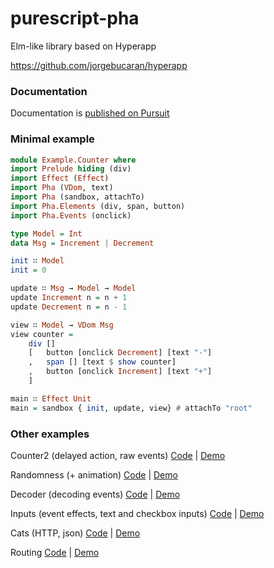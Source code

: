 # purescript-pha
Elm-like library based on Hyperapp

https://github.com/jorgebucaran/hyperapp

### Documentation
Documentation is [published on Pursuit](https://pursuit.purescript.org/packages/purescript-pha)

### Minimal example
```purescript
module Example.Counter where
import Prelude hiding (div)
import Effect (Effect)
import Pha (VDom, text)
import Pha (sandbox, attachTo)
import Pha.Elements (div, span, button)
import Pha.Events (onclick)

type Model = Int
data Msg = Increment | Decrement

init ∷ Model
init = 0

update ∷ Msg → Model → Model
update Increment n = n + 1
update Decrement n = n - 1

view ∷ Model → VDom Msg
view counter = 
    div []
    [   button [onclick Decrement] [text "-"]
    ,   span [] [text $ show counter]
    ,   button [onclick Increment] [text "+"]
    ]

main ∷ Effect Unit
main = sandbox { init, update, view} # attachTo "root"
```

### Other examples

Counter2 (delayed action, raw events) [Code](https://github.com/gbagan/purescript-pha/blob/master/examples/Counter2.purs) | [Demo](https://gbagan.github.io/purescript-pha//ex-counter2.html)

Randomness (+ animation) [Code](https://github.com/gbagan/purescript-pha/blob/master/examples/Random.purs) |  [Demo](https://gbagan.github.io/purescript-pha//ex-random.html)

Decoder (decoding events) [Code](https://github.com/gbagan/purescript-pha/blob/master/examples/Decoder.purs) | [Demo](https://gbagan.github.io/purescript-pha//ex-decoder.html)

Inputs (event effects, text and checkbox inputs) [Code](https://github.com/gbagan/purescript-pha/blob/master/examples/Inputs.purs) | [Demo](https://gbagan.github.io/purescript-pha//ex-inputs.html)

Cats (HTTP, json) [Code](https://github.com/gbagan/purescript-pha/blob/master/examples/Cats.purs) | [Demo](https://gbagan.github.io/purescript-pha//ex-cats.html)

Routing [Code](https://github.com/gbagan/purescript-pha/blob/master/examples/Routing.purs) | [Demo](https://gbagan.github.io/purescript-pha//ex-routing.html)
